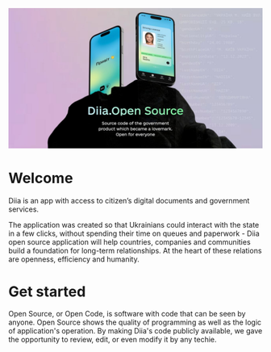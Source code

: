 ![Diia - Source code of the government product open for everyone](https://github.com/diia-open-source/.github/blob/main/profile/HEADER.jpeg)

# Welcome
Diia is an app with access to citizen’s digital documents and government services.

The application was created so that Ukrainians could interact with the state in a few clicks, without spending their time on queues and paperwork - Diia open source application will help countries, companies and communities build a foundation for long-term relationships. At the heart of these relations are openness, efficiency and humanity.

# Get started
Open Source, or Open Code, is software with code that can be seen by anyone. Open Source shows the quality of programming as well as the logic of application's operation. By making Diia's code publicly available, we gave the opportunity to review, edit, or even modify it by any techie.
